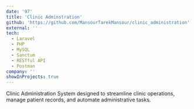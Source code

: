 ```yaml
---
date: '97'
title: 'Clinic Adminstration'
github: 'https://github.com/MansourTarekMansour/clinic_administration'
external: ''
tech:
  - Laravel
  - PHP
  - MySQL
  - Sanctum
  - RESTful API
  - Postman
company: ''
showInProjects: true
---
```

Clinic Administration System designed to streamline clinic operations, manage patient records, and automate administrative tasks.